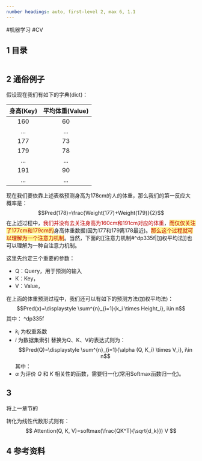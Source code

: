 ```yaml
---
number headings: auto, first-level 2, max 6, 1.1
---
```

#机器学习 #CV 

## 1 目录

```toc
```

## 2 通俗例子

假设现在我们有如下的字典(dict)：

| 身高(Key) | 平均体重(Value) |
| :-----: | :---------: |
|   160   |     60      |
|   ...   |     ...     |
|   177   |     73      |
|   179   |     78      |
|   ...   |     ...     |
|   191   |     90      |
|   ...   |     ...     |

现在我们要依靠上述表格预测身高为178cm的人的体重，那么我们的第一反应大概率是：
$$Pred(178)=\frac{Weight(177)+Weight(179)}{2}$$
在上述过程中，<font color="#c00000">我们并没有去关注身高为160cm和191cm对应的体重</font>，<span style="background:#fff88f"><font color="#c00000">而仅仅关注了177cm和179cm的</font></span>身高体重数据(因为177和179离178最近)。<span style="background:#fff88f"><font color="#c00000">那么这个过程就可以理解为一个注意力机制</font></span>。当然，下面的[[注意力机制#^dp335f|加权平均法]]也可以理解为一种自注意力机制。

这里先约定三个重要的参数：
- Q：Query，用于预测的输入
- K：Key，
- V：Value，

在上面的体重预测过程中，我们还可以有如下的预测方法(加权平均法)：
$$Pred(x)=\displaystyle \sum^{n}_{i=1}{k_i \times Height_i}, i\in n$$
其中： ^dp335f
- $k_i$ 为权重系数
- $i$ 为数据集索引
替换为Q、K、V的表达式则为：
$$Pred(Q)=\displaystyle \sum^{n}_{i=1}{\alpha (Q, K_i) \times V_i}, i\in n$$
其中：
- $\alpha$ 为评价 $Q$ 和 $K$ 相关性的函数，需要归一化(常用Softmax函数归一化)。

## 3 

将上一章节的


转化为线性代数形式则有：
$$
Attention(Q, K, V)=softmax(\frac{QK^T}{\sqrt{d_k}}) V
$$





## 4 参考资料


